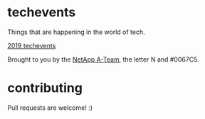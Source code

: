 # techevents
Things that are happening in the world of tech.

[2019 techevents](https://github.com/NetAppATeam/techevents/2019.md)

Brought to you by the [NetApp A-Team](https://twitter.com/NetAppATeam), the letter N and #0067C5.

# contributing
Pull requests are welcome! :)
